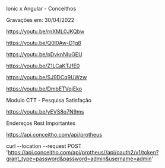 Ionic x Angular - Conceithos

Gravações em: 30/04/2022

https://youtu.be/rnXML0JKQbw

https://youtu.be/Q0l0Aw-D1g8

https://youtu.be/pDvknNIuGEU

https://youtu.be/Z1LCaKTJfE0

https://youtu.be/SJ9DCq9UWzw

https://youtu.be/DmbETVqjEko

Modulo CTT - Pesquisa Satisfação

https://youtu.be/yEVS8o7N9ms


Endereços Rest Importantes

https://api.conceitho.com/api/protheus

curl --location --request POST 'https://api.conceitho.com/api/protheus//api/oauth2/v1/token?grant_type=password&password=admin&username=admin'
